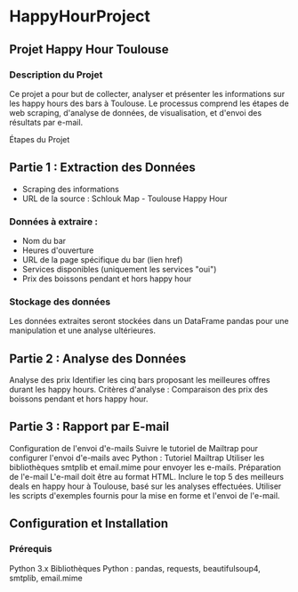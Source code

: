 # HappyHourProject
## Projet Happy Hour Toulouse
### Description du Projet
Ce projet a pour but de collecter, analyser et présenter les informations sur les happy hours des bars à Toulouse. Le processus comprend les étapes de web scraping, d'analyse de données, de visualisation, et d'envoi des résultats par e-mail.

Étapes du Projet

## Partie 1 : Extraction des Données

 - Scraping des informations
 - URL de la source : Schlouk Map - Toulouse Happy Hour
   
### Données à extraire :

 - Nom du bar
 - Heures d'ouverture
 - URL de la page spécifique du bar (lien href)
 - Services disponibles (uniquement les services "oui")
 - Prix des boissons pendant et hors happy hour
   
### Stockage des données

Les données extraites seront stockées dans un DataFrame pandas pour une manipulation et une analyse ultérieures.

## Partie 2 : Analyse des Données

Analyse des prix
Identifier les cinq bars proposant les meilleures offres durant les happy hours.
Critères d'analyse : Comparaison des prix des boissons pendant et hors happy hour.

## Partie 3 : Rapport par E-mail

Configuration de l'envoi d'e-mails
Suivre le tutoriel de Mailtrap pour configurer l'envoi d'e-mails avec Python : Tutoriel Mailtrap
Utiliser les bibliothèques smtplib et email.mime pour envoyer les e-mails.
Préparation de l'e-mail
L'e-mail doit être au format HTML.
Inclure le top 5 des meilleurs deals en happy hour à Toulouse, basé sur les analyses effectuées.
Utiliser les scripts d'exemples fournis pour la mise en forme et l'envoi de l'e-mail.

## Configuration et Installation
### Prérequis
Python 3.x
Bibliothèques Python : pandas, requests, beautifulsoup4, smtplib, email.mime
